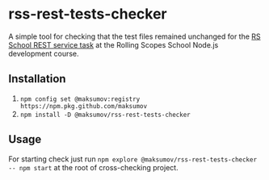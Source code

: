 # rss-rest-tests-checker

A simple tool for checking that the test files remained unchanged for the [RS School REST service task](https://github.com/rolling-scopes-school/nodejs-course-template) at the Rolling Scopes School Node.js development course.

## Installation

1. `npm config set @maksumov:registry https://npm.pkg.github.com/maksumov`
2. `npm install -D @maksumov/rss-rest-tests-checker`

## Usage

For starting check just run `npm explore @maksumov/rss-rest-tests-checker -- npm start` at the root of cross-checking project.
